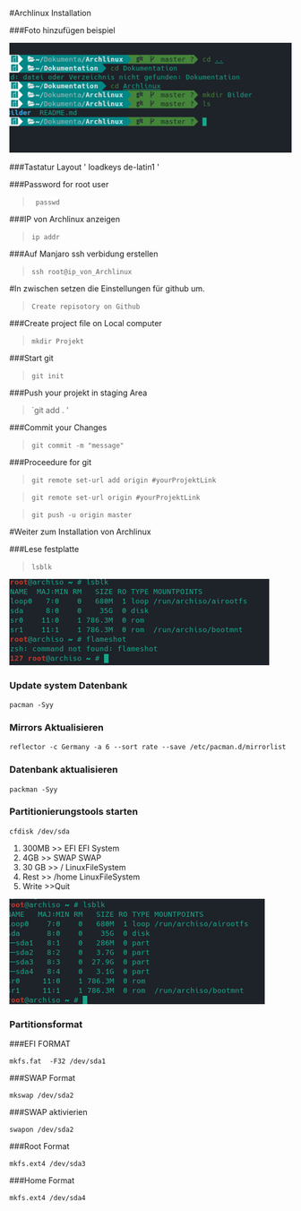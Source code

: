 #Archlinux Installation


###Foto hinzufügen beispiel

![Alt-text](Bilder/first_foto.png )


###Tastatur Layout
	' loadkeys de-latin1 '

###Password for root user
>` passwd`

###IP von Archlinux anzeigen
>`ip addr `

###Auf Manjaro ssh verbidung erstellen
>`ssh root@ip_von_Archlinux`

#In zwischen setzen die Einstellungen für github um.
>`Create repisotory on Github`

###Create project file on Local computer
>`mkdir Projekt` 

###Start git
>`git init`

###Push your projekt in staging Area
>`git add . '

###Commit your Changes
>`git commit -m "message" `

###Proceedure for git
>`git remote set-url add origin #yourProjektLink`

>`git remote set-url origin #yourProjektLink`

>`git push -u origin master`

#Weiter zum Installation von Archlinux

###Lese festplatte 
>`lsblk`

![Alt-text](Bilder/lsblk.png) 

### Update system Datenbank

	pacman -Syy
### Mirrors Aktualisieren

	reflector -c Germany -a 6 --sort rate --save /etc/pacman.d/mirrorlist
### Datenbank aktualisieren

	packman -Syy
### Partitionierungstools starten

	cfdisk /dev/sda
1. 300MB  >> EFI	 EFI System
2. 4GB    >> SWAP	SWAP	
3. 30 GB  >> /		LinuxFileSystem
4. Rest  >>  /home	LinuxFileSystem		
5. Write >>Quit

 ![Alt-text](Bilder/partition1.png)

### Partitionsformat

###EFI FORMAT

	mkfs.fat  -F32 /dev/sda1

###SWAP Format

	mkswap /dev/sda2
###SWAP aktivierien

	swapon /dev/sda2
###Root Format

	mkfs.ext4 /dev/sda3
###Home Format

	mkfs.ext4 /dev/sda4


